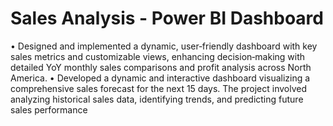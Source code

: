 # Sales Analysis - Power BI Dashboard
• Designed and implemented a dynamic, user‑friendly dashboard with key sales metrics and customizable views, enhancing decision‑making with
detailed YoY monthly sales comparisons and profit analysis across North America.
• Developed a dynamic and interactive dashboard visualizing a comprehensive sales forecast for the next 15 days. The project involved analyzing
historical sales data, identifying trends, and predicting future sales performance
